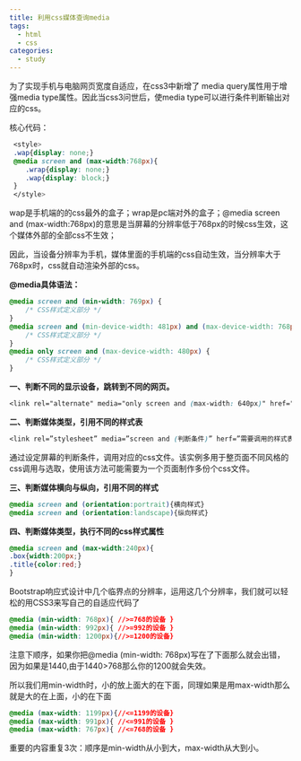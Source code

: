 ```yaml
---
title: 利用css媒体查询media
tags:
  - html
  - css
categories:
  - study
---
```




为了实现手机与电脑网页宽度自适应，在css3中新增了 media query属性用于增强media type属性。因此当css3问世后，使media type可以进行条件判断输出对应的css。

核心代码：

```css
 <style>
 .wap{display: none;}
 @media screen and (max-width:768px){
    .wrap{display: none;}
    .wap{display: block;}
 }
 </style>
```

wap是手机端的的css最外的盒子；wrap是pc端对外的盒子；@media screen and (max-width:768px)的意思是当屏幕的分辨率低于768px的时候css生效，这个媒体外部的全部css不生效；

因此，当设备分辨率为手机，媒体里面的手机端的css自动生效，当分辨率大于768px时，css就自动渲染外部的css。

**@media具体语法：**

```css
@media screen and (min-width: 769px) {
    /* CSS样式定义部分 */
}
@media screen and (min-device-width: 481px) and (max-device-width: 768px) {
    /* CSS样式定义部分 */
}
@media only screen and (max-device-width: 480px) {
    /* CSS样式定义部分 */
}
```

**一、判断不同的显示设备，跳转到不同的网页。**

```css
<link rel="alternate" media="only screen and (max-width: 640px)" href="https://x.iqimeng.com/">
```



**二、判断媒体类型，引用不同的样式表**

```css
<link rel=”stylesheet” media=”screen and (判断条件)” herf=”需要调用的样式表文件” />
```

通过设定屏幕的判断条件，调用对应的css文件。该实例多用于整页面不同风格的css调用与选取，使用该方法可能需要为一个页面制作多份个css文件。

**三、判断媒体横向与纵向，引用不同的样式**

```css
@media screen and (orientation:portrait){横向样式}
@media screen and (orientation:landscape){纵向样式}
```

**四、判断媒体类型，执行不同的css样式属性**

```css
@media screen and (max-width:240px){
.box{width:200px;}
.title{color:red;}
}
```

Bootstrap响应式设计中几个临界点的分辨率，运用这几个分辨率，我们就可以轻松的用CSS3来写自己的自适应代码了

```css
@media (min-width: 768px){ //>=768的设备 }
@media (min-width: 992px){ //>=992的设备 }
@media (min-width: 1200px){//>=1200的设备}
```

注意下顺序，如果你把@media (min-width: 768px)写在了下面那么就会出错，因为如果是1440,由于1440>768那么你的1200就会失效。

所以我们用min-width时，小的放上面大的在下面，同理如果是用max-width那么就是大的在上面，小的在下面

```css
@media (max-width: 1199px){//<=1199的设备}
@media (max-width: 991px){ //<=991的设备 }
@media (max-width: 767px){ //<=768的设备 }
```



重要的内容重复3次：顺序是min-width从小到大，max-width从大到小。

